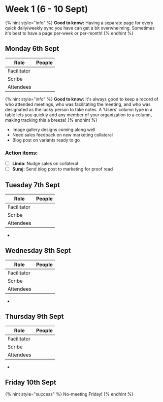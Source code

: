 # Week 1 (6 - 10 Sept)

{% hint style="info" %}
**Good to know:** Having a separate page for every quick daily/weekly sync you have can get a bit overwhelming. Sometimes it's best to have a page per-week or per-month!
{% endhint %}

## Monday 6th Sept

<table><thead><tr><th>Role</th><th data-type="users" data-multiple>People</th></tr></thead><tbody><tr><td>Facilitator</td><td></td></tr><tr><td>Scribe</td><td></td></tr><tr><td>Attendees</td><td></td></tr></tbody></table>

{% hint style="info" %}
**Good to know:** it's always good to keep a record of who attended meetings, who was facilitating the meeting, and who was designated as the lucky person to take notes. A 'Users' column type in a table lets you quickly add any member of your organization to a column, making tracking this a breeze!
{% endhint %}

* Image gallery designs coming along well
* Need sales feedback on new marketing collateral
* Blog post on variants ready to go

### Action items:

* [ ] **Linda:** Nudge sales on collateral
* [ ] **Suraj:** Send blog post to marketing for proof read

## Tuesday 7th Sept

<table><thead><tr><th>Role</th><th data-type="users" data-multiple>People</th></tr></thead><tbody><tr><td>Facilitator</td><td></td></tr><tr><td>Scribe</td><td></td></tr><tr><td>Attendees</td><td></td></tr></tbody></table>

*

## Wednesday 8th Sept

<table><thead><tr><th>Role</th><th data-type="users" data-multiple>People</th></tr></thead><tbody><tr><td>Facilitator</td><td></td></tr><tr><td>Scribe</td><td></td></tr><tr><td>Attendees</td><td></td></tr></tbody></table>

*

## Thursday 9th Sept

<table><thead><tr><th>Role</th><th data-type="users" data-multiple>People</th></tr></thead><tbody><tr><td>Facilitator</td><td></td></tr><tr><td>Scribe</td><td></td></tr><tr><td>Attendees</td><td></td></tr></tbody></table>

*

## Friday 10th Sept

{% hint style="success" %}
No-meeting Friday!
{% endhint %}
